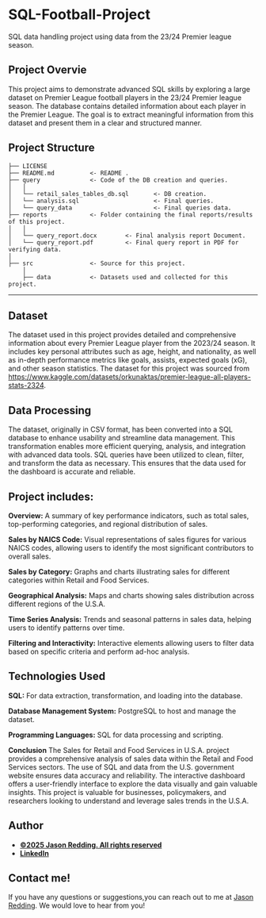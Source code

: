 # SQL-Football-Project
SQL data handling project using data from the 23/24 Premier league season.

## Project Overvie
This project aims to demonstrate advanced SQL skills by exploring a large dataset on Premier League football players in the 23/24 Premier league season. The database contains detailed information about each player in the Premier League. The goal is to extract meaningful information from this dataset and present them in a clear and structured manner. 

## Project Structure


    ├── LICENSE
    ├── README.md          <- README .
    ├── query              <- Code of the DB creation and queries.
    │   │
    │   └── retail_sales_tables_db.sql       <- DB creation.
    │   └── analysis.sql                     <- Final queries.
    │   └── query_data                       <- Final queries data.
    ├── reports            <- Folder containing the final reports/results of this project.
    │   │
    │   └── query_report.docx        <- Final analysis report Document.
    │   └── query_report.pdf         <- Final query report in PDF for verifying data.
    │   
    ├── src                <- Source for this project.
        │
        ├── data           <- Datasets used and collected for this project.
        
--------

## Dataset
The dataset used in this project provides detailed and comprehensive information about every Premier League player from the 2023/24 season. It includes key personal attributes such as age, height, and nationality, as well as in-depth performance metrics like goals, assists, expected goals (xG), and other season statistics. The dataset for this project was sourced from https://www.kaggle.com/datasets/orkunaktas/premier-league-all-players-stats-2324.


## Data Processing
The dataset, originally in CSV format, has been converted into a SQL database to enhance usability and streamline data management. This transformation enables more efficient querying, analysis, and integration with advanced data tools. SQL queries have been utilized to clean, filter, and transform the data as necessary. This ensures that the data used for the dashboard is accurate and reliable.



## Project includes:

**Overview:** A summary of key performance indicators, such as total sales, top-performing categories, and regional distribution of sales.

**Sales by NAICS Code:** Visual representations of sales figures for various NAICS codes, allowing users to identify the most significant contributors to overall sales.

**Sales by Category:** Graphs and charts illustrating sales for different categories within Retail and Food Services.

**Geographical Analysis:** Maps and charts showing sales distribution across different regions of the U.S.A.

**Time Series Analysis:** Trends and seasonal patterns in sales data, helping users to identify patterns over time.

**Filtering and Interactivity:** Interactive elements allowing users to filter data based on specific criteria and perform ad-hoc analysis.

## Technologies Used
**SQL:** For data extraction, transformation, and loading into the database.

**Database Management System:** PostgreSQL to host and manage the dataset.

**Programming Languages:**  SQL for data processing and scripting.



**Conclusion**
The Sales for Retail and Food Services in U.S.A. project provides a comprehensive analysis of sales data within the Retail and Food Services sectors. The use of SQL and data from the U.S. government website ensures data accuracy and reliability. The interactive dashboard offers a user-friendly interface to explore the data visually and gain valuable insights. This project is valuable for businesses, policymakers, and researchers looking to understand and leverage sales trends in the U.S.A.

## Author
- <ins><b>©2025 Jason Redding. All rights reserved</b></ins>
- <b>[LinkedIn](www.linkedin.com/in/jason-redding-0b6b302a7)</b>


## Contact me!

If you have any questions or suggestions,you can reach out to me at [Jason Redding](mailto:jasonredidng882@gmail.com). We would love to hear from you!
